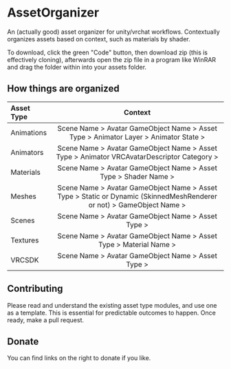 # AssetOrganizer
An (actually good) asset organizer for unity/vrchat workflows. Contextually organizes assets based on context, such as materials by shader.

To download, click the green "Code" button, then download zip (this is effectively cloning), afterwards open the zip file in a program like WinRAR and drag the folder within into your assets folder.

## How things are organized
| Asset Type | Context 
| :------------------- | :----------:
| Animations             | Scene Name > Avatar GameObject Name > Asset Type > Animator Layer > Animator State >
| Animators              | Scene Name > Avatar GameObject Name > Asset Type > Animator VRCAvatarDescriptor Category >
| Materials              | Scene Name > Avatar GameObject Name > Asset Type > Shader Name >
| Meshes              | Scene Name > Avatar GameObject Name > Asset Type > Static or Dynamic (SkinnedMeshRenderer or not) > GameObject Name > 
| Scenes              | Scene Name > Avatar GameObject Name > Asset Type >
| Textures              | Scene Name > Avatar GameObject Name > Asset Type > Material Name >
| VRCSDK              | Scene Name > Avatar GameObject Name > Asset Type >

## Contributing
Please read and understand the existing asset type modules, and use one as a template. This is essential for predictable outcomes to happen.
Once ready, make a pull request.

## Donate
You can find links on the right to donate if you like.
